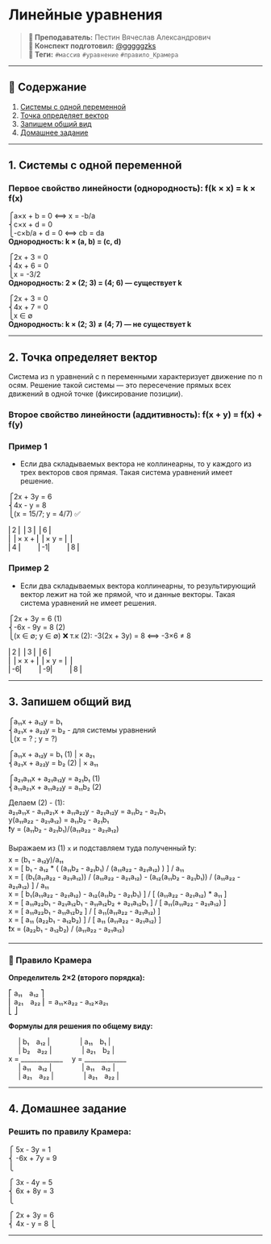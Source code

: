 # Линейные уравнения

> **🐙 Преподаватель:** Пестин Вячеслав Александрович<br>
> **🦁 Конспект подготовил:** [@gggggzks](https://t.me/gggggzks)<br>
> **🌴 Теги:** `#массив` `#уравнение` `#правило_Крамера`<br>

---

## 📑 Содержание
1. [Системы с одной переменной](#1-системы-с-одной-переменной)
2. [Точка определяет вектор](#2-точка-определяет-вектор)
3. [Запишем общий вид](#3-запишем-общий-вид)
4. [Домашнее задание](#4-домашнее-задание)

---

## 1. Системы с одной переменной

### Первое свойство линейности (однородность): f(k × x) = k × f(x)

⎧a×x + b = 0 ⟺ x = -b/a<br>
⎨c×x + d = 0<br>
⎩-c×b/a + d = 0 ⟺ cb = da<br>
**Однородность: k × (a, b) = (c, d)**<br>

⎧2x + 3 = 0<br>
⎨4x + 6 = 0<br>
⎩x = -3/2<br>
**Однородность: 2 × (2; 3) = (4; 6) — существует k**<br>
 
⎧2x + 3 = 0<br>
⎨4x + 7 = 0<br>
⎩x ∈ ∅<br>
**Однородность: k × (2; 3) ≠ (4; 7) — не существует k**<br>

---

## 2. Точка определяет вектор

Система из n уравнений с n переменными характеризует движение по n осям. Решение такой системы — это пересечение прямых всех движений в одной точке (фиксирование позиции).


### Второе свойство линейности (аддитивность): f(x + y) = f(x) + f(y)

### Пример 1

- Если два складываемых вектора не коллинеарны, то у каждого из трех векторов своя прямая. Такая система уравнений имеет решение.

⎧2x + 3y = 6<br>
⎨4x - y = 8<br>
⎩(x = 15/7; y = 4/7) ✅<br>

⎢2 ⎢          ⎢3 ⎢        ⎢6 ⎢<br>
⎢  ⎢× x   +   ⎢  ⎢× y  =  ⎢  ⎢<br>
⎢4 ⎢          ⎢-1⎢        ⎢8 ⎢<br>

### Пример 2

- Если два складываемых вектора коллинеарны, то результирующий вектор лежит на той же прямой, что и данные векторы. Такая система уравнений не имеет решения.

⎧2x + 3y = 6 (1)<br>
⎨-6x - 9y = 8 (2)<br>
⎩(x ∈ ∅; y ∈ ∅) ❌ т.к (2): -3(2x + 3y) = 8 ⟺ -3×6 ≠ 8<br>

⎢2 ⎢          ⎢3 ⎢        ⎢6 ⎢<br>
⎢  ⎢× x   +   ⎢  ⎢× y  =  ⎢  ⎢<br>
⎢-6⎢          ⎢-9⎢        ⎢8 ⎢<br>

---

## 3. Запишем общий вид

⎧a₁₁x + a₁₂y = b₁<br>
⎨a₂₁x + a₂₂y = b₂ - для системы уравнений<br>
⎩(x = ? ; y = ?)<br>

⎧a₁₁x + a₁₂y = b₁ (1) | × a₂₁<br>
⎨a₂₁x + a₂₂y = b₂ (2) | × a₁₁<br>

⎧a₂₁a₁₁x + a₂₁a₁₂y = a₂₁b₁ (1)<br>
⎨a₁₁a₂₁x + a₁₁a₂₂y = a₁₁b₂ (2)<br>

Делаем (2) - (1):<br>
a₂₁a₁₁x - a₁₁a₂₁x + a₁₁a₂₂y - a₂₁a₁₂y = a₁₁b₂ - a₂₁b₁ <br>
y(a₁₁a₂₂ - a₂₁a₁₂) = a₁₁b₂ - a₂₁b₁<br>
❗y = (a₁₁b₂ - a₂₁b₁)/(a₁₁a₂₂ - a₂₁a₁₂)<br>
 
Выражаем из (1) `x` и подставляем туда полученный ❗y:<br>
x = (b₁ - a₁₂y)/a₁₁<br>
x = [ b₁ - a₁₂ * ( (a₁₁b₂ - a₂₁b₁) / (a₁₁a₂₂ - a₂₁a₁₂) ) ] / a₁₁<br>
x = [ (b₁(a₁₁a₂₂ - a₂₁a₁₂)) / (a₁₁a₂₂ - a₂₁a₁₂) - (a₁₂(a₁₁b₂ - a₂₁b₁)) / (a₁₁a₂₂ - a₂₁a₁₂) ] / a₁₁<br>
x = [ b₁(a₁₁a₂₂ - a₂₁a₁₂) - a₁₂(a₁₁b₂ - a₂₁b₁) ] / [ (a₁₁a₂₂ - a₂₁a₁₂) * a₁₁ ]<br>
x = [ a₁₁a₂₂b₁ - a₂₁a₁₂b₁ - a₁₁a₁₂b₂ + a₂₁a₁₂b₁ ] / [ a₁₁(a₁₁a₂₂ - a₂₁a₁₂) ]<br>
x = [ a₁₁a₂₂b₁ - a₁₁a₁₂b₂ ] / [ a₁₁(a₁₁a₂₂ - a₂₁a₁₂) ]<br>
x = [ a₁₁ (a₂₂b₁ - a₁₂b₂) ] / [ a₁₁ (a₁₁a₂₂ - a₂₁a₁₂) ]<br>
❗x = (a₂₂b₁ - a₁₂b₂) / (a₁₁a₂₂ - a₂₁a₁₂)<br>

---

### 🧮 Правило Крамера

**Определитель 2×2 (второго порядка):**

⎡ a₁₁ a₁₂ ⎤<br>
⎢ a₂₁ a₂₂ ⎢ = a₁₁×a₂₂ - a₁₂×a₂₁<br>
⎣         ⎦<br>


**Формулы для решения по общему виду:**


     | b₁ a₁₂ |           | a₁₁ b₁ |<br>
     | b₂ a₂₂ |           | a₂₁ b₂ |<br>
x = _____________    y = _____________<br>
     | a₁₁ a₁₂ |          | a₁₁ a₁₂ |<br>
     | a₂₁ a₂₂ |          | a₂₁ a₂₂ |<br>


---

## 4. Домашнее задание

### Решить по правилу Крамера:
⎧ 5x - 3y = 1<br>
⎨ -6x + 7y = 9<br>
⎩<br>

⎧ 3x - 4y = 5<br>
⎨ 6x + 8y = 3<br>
⎩<br>

⎧ 2x + 3y = 6<br>
⎨ 4x - y = 8
⎩<br>

---
